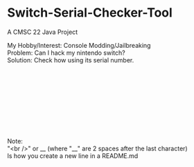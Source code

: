 # Switch-Serial-Checker-Tool
A CMSC 22 Java Project

My Hobby/Interest: Console Modding/Jailbreaking <br />
Problem: Can I hack my nintendo switch? <br />
Solution: Check how using its serial number. <br />
<br />
<br />
<br />
<br />
<br />
<br />
<br />
<br />
<br />
<br />
Note:  
"\<br />" or __ (where "__" are 2 spaces after the last character)  
Is how you create a new line in a README.md

